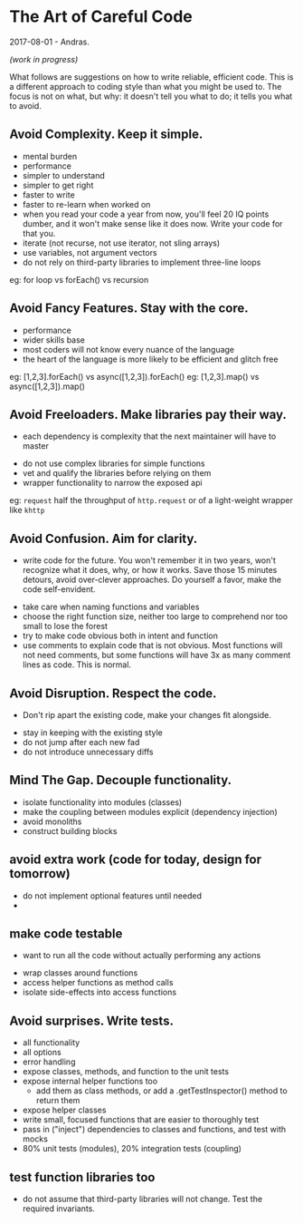 # The Art of Careful Code
2017-08-01 - Andras.

_(work in progress)_

What follows are suggestions on how to write reliable, efficient code.  This is a
different approach to coding style than what you might be used to.  The focus is not
on what, but why:  it doesn't tell you what to do; it tells you what to avoid.

## Avoid Complexity.  Keep it simple.
- mental burden
- performance
- simpler to understand
- simpler to get right
- faster to write
- faster to re-learn when worked on
- when you read your code a year from now, you'll feel 20 IQ points dumber,
  and it won't make sense like it does now.  Write your code for that you.
- iterate (not recurse, not use iterator, not sling arrays)
- use variables, not argument vectors
- do not rely on third-party libraries to implement three-line loops

eg: for loop vs forEach() vs recursion

## Avoid Fancy Features.  Stay with the core.
- performance
- wider skills base
- most coders will not know every nuance of the language
- the heart of the language is more likely to be efficient and glitch free

eg: [1,2,3].forEach() vs async([1,2,3]).forEach()
eg: [1,2,3].map() vs async([1,2,3]).map()

## Avoid Freeloaders.  Make libraries pay their way.
* each dependency is complexity that the next maintainer will have to master
- do not use complex libraries for simple functions
- vet and qualify the libraries before relying on them
- wrapper functionality to narrow the exposed api

eg: `request` half the throughput of `http.request` or of a light-weight wrapper like `khttp`

## Avoid Confusion.  Aim for clarity.
* write code for the future.  You won't remember it in two years, won't recognize what
  it does, why, or how it works.  Save those 15 minutes detours, avoid over-clever
  approaches.  Do yourself a favor, make the code self-envident.
- take care when naming functions and variables
- choose the right function size, neither too large to comprehend nor too small to lose the forest
- try to make code obvious both in intent and function
- use comments to explain code that is not obvious.  Most functions will not need comments,
  but some functions will have 3x as many comment lines as code.  This is normal.

## Avoid Disruption.  Respect the code.
* Don't rip apart the existing code, make your changes fit alongside.
- stay in keeping with the existing style
- do not jump after each new fad
- do not introduce unnecessary diffs

## Mind The Gap.  Decouple functionality.
- isolate functionality into modules (classes)
- make the coupling between modules explicit (dependency injection)
- avoid monoliths
- construct building blocks

## avoid extra work (code for today, design for tomorrow)
- do not implement optional features until needed
- 

## make code testable
* want to run all the code without actually performing any actions
- wrap classes around functions
- access helper functions as method calls
- isolate side-effects into access functions

## Avoid surprises.  Write tests.
- all functionality
- all options
- error handling
- expose classes, methods, and function to the unit tests
- expose internal helper functions too
  - add them as class methods, or add a .getTestInspector() method to return them
- expose helper classes
- write small, focused functions that are easier to thoroughly test
- pass in ("inject") dependencies to classes and functions, and test with mocks
- 80% unit tests (modules), 20% integration tests (coupling)

## test function libraries too
- do not assume that third-party libraries will not change.  Test the required invariants.
